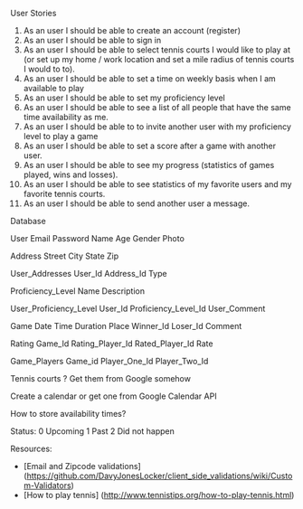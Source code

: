 User Stories

1. As an user I should be able to create an account (register)
2. As an user I should be able to sign in
3. As an user I should be able to select tennis courts I would like to play at (or set up my home / work location and set a mile radius of tennis courts I would to to).
4. As an user I should be able to set a time on weekly basis when I am available to play
5. As an user I should be able to set my proficiency level
6. As an user I should be able to see a list of all people that have the same time availability as me.
7. As an user I should be able to to invite another user with my proficiency level to play a game
8. As an user I should be able to set a score after a game with another user.
9. As an user I should be able to see my progress (statistics of games played, wins and losses).
10. As an user I should be able to see statistics of my favorite users and my favorite tennis courts.
11. As an user I should be able to send another user a message.


Database

User
  Email
  Password
  Name
  Age
  Gender
  Photo

Address
  Street
  City
  State
  Zip

User_Addresses
  User_Id
  Address_Id
  Type

Proficiency_Level
  Name
  Description

User_Proficiency_Level
  User_Id
  Proficiency_Level_Id
  User_Comment

Game
  Date Time
  Duration
  Place
  Winner_Id
  Loser_Id
  Comment

Rating
  Game_Id
  Rating_Player_Id
  Rated_Player_Id
  Rate

Game_Players
  Game_id
  Player_One_Id
  Player_Two_Id


Tennis courts ? Get them from Google somehow

Create a calendar or get one from Google Calendar API

How to store availability times?


Status:
0 Upcoming
1 Past
2 Did not happen

Resources:
* [Email and Zipcode validations] (https://github.com/DavyJonesLocker/client_side_validations/wiki/Custom-Validators)
* [How to play tennis] (http://www.tennistips.org/how-to-play-tennis.html)
